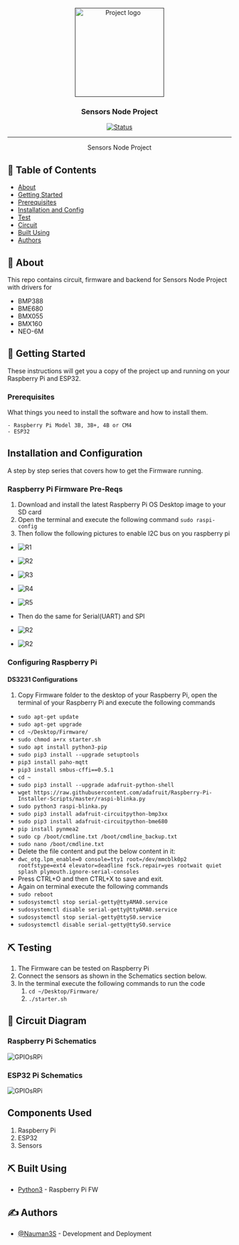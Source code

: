 <p align="center">
  <a href="" rel="noopener">
 <img width=200px height=200px src="artwork/sensors.png" alt="Project logo"></a>
</p>

<h3 align="center">Sensors Node Project</h3>

<div align="center">

[![Status](https://img.shields.io/badge/status-active-success.svg)]()


</div>

---


<p align="center"> Sensors Node Project
    <br> 
</p>

## 📝 Table of Contents

- [About](#about)
- [Getting Started](#getting_started)
- [Prerequisites](#deployment)
- [Installation and Config](#Installation_and_Config)
- [Test](#test)
- [Circuit](#circuit)
- [Built Using](#built_using)
- [Authors](#authors)

## 🧐 About <a name = "about"></a>

This repo contains circuit, firmware and backend for Sensors Node Project with drivers for

- BMP388
- BME680
- BMX055
- BMX160
- NEO-6M

## 🏁 Getting Started <a name = "getting_started"></a>

These instructions will get you a copy of the project up and running on your Raspberry Pi and ESP32.

### Prerequisites <a name = "Prerequisites"></a>

What things you need to install the software and how to install them.

```
- Raspberry Pi Model 3B, 3B+, 4B or CM4
- ESP32
```

## Installation and Configuration <a name = "Installation_and_Config"></a>

A step by step series that covers how to get the Firmware running.

### Raspberry Pi Firmware Pre-Reqs

1.  Download and install the latest Raspberry Pi OS Desktop image to your SD card
2.  Open the terminal and execute the following command
    ```sudo raspi-config```
3. Then follow the following pictures to enable I2C bus on you raspberry pi

* ![R1](artwork/r1.png)
* ![R2](artwork/r2.png)
* ![R3](artwork/r3.png)
* ![R4](artwork/r4.png)
* ![R5](artwork/r5.png)

* Then do the same for Serial(UART) and SPI

* ![R2](artwork/serial.png)
* ![R2](artwork/spi.png)


### Configuring Raspberry Pi
#### DS3231 Configurations
  1.  Copy Firmware folder to the desktop of your Raspberry Pi, open the terminal of your Raspberry Pi and execute the following commands

  - ```sudo apt-get update```
  - ```sudo apt-get upgrade```
  - ```cd ~/Desktop/Firmware/```
  - ```sudo chmod a+rx starter.sh```
  - ```sudo apt install python3-pip```
  - ```sudo pip3 install --upgrade setuptools```
  - ```pip3 install paho-mqtt```
  - ```pip3 install smbus-cffi==0.5.1```
  - ```cd ~```
  - ```sudo pip3 install --upgrade adafruit-python-shell```
  - ```wget https://raw.githubusercontent.com/adafruit/Raspberry-Pi-Installer-Scripts/master/raspi-blinka.py```
  - ```sudo python3 raspi-blinka.py```
  - ```sudo pip3 install adafruit-circuitpython-bmp3xx```
  - ```sudo pip3 install adafruit-circuitpython-bme680```
  - ```pip install pynmea2```
  - ```sudo cp /boot/cmdline.txt /boot/cmdline_backup.txt```
  - ```sudo nano /boot/cmdline.txt```
  - Delete the file content and put the below content in it:
  - ```dwc_otg.lpm_enable=0 console=tty1 root=/dev/mmcblk0p2 rootfstype=ext4 elevator=deadline fsck.repair=yes rootwait quiet splash plymouth.ignore-serial-consoles```
  - Press CTRL+O and then CTRL+X to save and exit.
  - Again on terminal execute the following commands
  - ```sudo reboot```
  - ```sudosystemctl stop serial-getty@ttyAMA0.service```
  - ```sudosystemctl disable serial-getty@ttyAMA0.service```
  - ```sudosystemctl stop serial-getty@ttyS0.service```
  - ```sudosystemctl disable serial-getty@ttyS0.service```


 


## ⛏️ Testing <a name = "test"></a>

1.  The Firmware can be tested on Raspberry Pi
1.  Connect the sensors as shown in the Schematics section below.
2.  In the terminal execute the following commands to run the code
    1.  ```cd ~/Desktop/Firmware/```
    2.  ```./starter.sh```

## 🔌 Circuit Diagram <a name = "circuit"></a>


### Raspberry Pi Schematics

![GPIOsRPi](Circuit/rpi.png)

### ESP32 Pi Schematics

![GPIOsRPi](Circuit/esp32.png)


## Components Used

1.  Raspberry Pi
2.  ESP32
3.  Sensors


## ⛏️ Built Using <a name = "built_using"></a>

- [Python3](https://www.python.org/) - Raspberry Pi FW

## ✍️ Authors <a name = "authors"></a>

- [@Nauman3S](https://github.com/Nauman3S) - Development and Deployment
